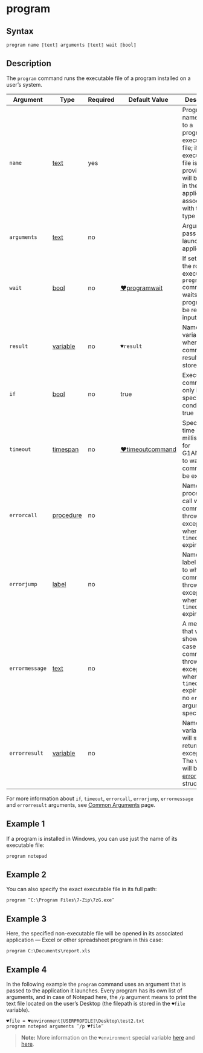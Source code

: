 # program

## Syntax

```G1ANT
program name ⟦text⟧ arguments ⟦text⟧ wait ⟦bool⟧
```

## Description

The `program` command runs the executable file of a program installed on a user’s system.

| Argument | Type | Required | Default Value | Description |
| -------- | ---- | -------- | ------------- | ----------- |
|`name`| [text](G1ANT.Language/G1ANT.Language/Structures/TextStructure.md) | yes |  | Program name or path to a program’s executable file; if a non-executable file is provided, it will be open in the default application associated with this file type |
|`arguments`| [text](G1ANT.Language/G1ANT.Language/Structures/TextStructure.md) | no |  | Argument to pass to the launched application |
|`wait`| [bool](G1ANT.Language/G1ANT.Language/Structures/BooleanStructure.md) | no | [♥programwait](G1ANT.Language/G1ANT.Addon.Core/Variables/ProgramWaitVariable.md) | If set to `true`, the robot executing the `program` command waits for a program to be ready for input. |
| `result`       | [variable](G1ANT.Language/G1ANT.Language/Structures/VariableStructure.md) | no       | `♥result`                                                   | Name of a variable where the command's result will be stored |
| `if`           | [bool](G1ANT.Language/G1ANT.Language/Structures/BooleanStructure.md) | no       | true                                                        | Executes the command only if a specified condition is true   |
| `timeout`      | [timespan](G1ANT.Language/G1ANT.Language/Structures/TimeSpanStructure.md) | no       | [♥timeoutcommand](G1ANT.Language/G1ANT.Addon.Core/Variables/TimeoutCommandVariable.md) | Specifies time in milliseconds for G1ANT.Robot to wait for the command to be executed |
| `errorcall`    | [procedure](G1ANT.Language/G1ANT.Language/Structures/ProcedureStructure.md) | no       |                                                             | Name of a procedure to call when the command throws an exception or when a given `timeout` expires |
| `errorjump`    | [label](G1ANT.Language/G1ANT.Language/Structures/LabelStructure.md) | no       |                                                             | Name of the label to jump to when the command throws an exception or when a given `timeout` expires |
| `errormessage` | [text](G1ANT.Language/G1ANT.Language/Structures/TextStructure.md) | no       |                                                             | A message that will be shown in case the command throws an exception or when a given `timeout` expires, and no `errorjump` argument is specified |
| `errorresult`  | [variable](G1ANT.Language/G1ANT.Language/Structures/VariableStructure.md) | no       |                                                             | Name of a variable that will store the returned exception. The variable will be of [error](G1ANT.Language/G1ANT.Language/Structures/ErrorStructure.md) structure  |

For more information about `if`, `timeout`, `errorcall`, `errorjump`, `errormessage` and `errorresult` arguments, see [Common Arguments](G1ANT.Manual/appendices/common-arguments.md) page.

## Example 1

If a program is installed in Windows, you can use just the name of its executable file:

```G1ANT
program notepad
```

## Example 2

You can also specify the exact executable file in its full path:

```G1ANT
program ‴C:\Program Files\7-Zip\7zG.exe‴
```

## Example 3

Here, the specified non-executable file will be opened in its associated application — Excel or other spreadsheet program in this case:

```G1ANT
program C:\Documents\report.xls
```

## Example 4

In the following example the `program` command uses an argument that is passed to the application it launches. Every program has its own list of arguments, and in case of Notepad here, the `/p` argument means to print the text file located on the user’s Desktop (the filepath is stored in the `♥file` variable).

```G1ANT
♥file = ♥environment⟦USERPROFILE⟧\Desktop\test2.txt
program notepad arguments ‴/p ♥file‴
```

> **Note:** More information on the `♥environment` special variable [here](G1ANT.Language/G1ANT.Addon.Core/Variables/EnvironmentVariable.md) and [here](G1ANT.Manual/appendices/environment.md).
